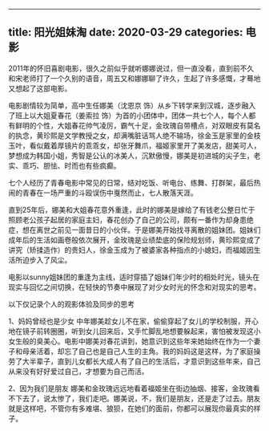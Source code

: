 ----
title: 阳光姐妹淘
date: 2020-03-29
categories: 电影
----

2011年的怀旧喜剧电影，很久之前似乎就听娜娜说过，但一直没看，直到前不久和宋老师打了一个久别的语音，周五又和娜娜聊了许久，生起了许多感慨，才蓦地又想起了这部电影。

电影剧情较为简单，高中生任娜美（沈恩京 饰）从乡下转学来到汉城，逐步融入了班上以大姐夏春花（姜索拉 饰）为首的小团体中，团体一共七个人，每个人都有鲜明的个性，大姐春花帅气凌厉，霸气十足，金玫瑰自带槽点，对双眼皮有莫名的执念，黄珍熙是文学教授之女，却满嘴脏话骂人绝不输场，徐金玉是家里的金枝玉叶，看似戴着厚镜片的乖乖女，却张牙舞爪，福姬家里开了美发店，甜美可人，梦想成为韩国小姐，秀智是公认的冰美人，沉默傲慢，娜美是初进城的尖子生，老实、乖巧、胆怯、时而也有些疯癫。

七个人经历了青春电影中常见的日常，结对吃饭、听电台、练舞、打群架，最后热闹的青春在一场严重的斗殴误伤中戛然而止，七人散落天涯。

直到25年后，娜美和大姐春花意外重逢，此时的娜美是嫁给了有钱老公整日忙于照顾老公孩子起居的家庭主妇，春花创办了自己的公司，颇有一番作为却身患绝症，想在离世之前见一面昔日的小伙伴。于是娜美开始找寻离散的姐妹团。姐妹们成年后的生活如画卷般依次展开，金玫瑰是业绩垫底的保险规划师，黄珍熙变成了讲究（矫揉造作）的贵妇人，徐金玉成为了被婆家各种指点的小媳妇，而福姬因生活所迫步入了风尘。

电影以sunny姐妹团的重逢为主线，适时穿插了姐妹们年少时的相处时光，镜头在现实与回忆之间切换，在轻快的节奏中展现了对少女时光的怀念和对现实的思考。

以下仅记录个人的观影体验及同步的思考


1、妈妈曾经也是少女
中年娜美趁女儿不在家，偷偷穿起了女儿的学校制服，开心地在镜子前转圈圈，听到女儿回来后，又手忙脚乱地想要躲起来，害怕被发现这小女生般的臭美心。电影中娜美对春花讲到，她意识到这些年来她始终在作为一个妻子和母亲活着，却忘了自己也是自己人生的主角。我的妈妈这是这样，为了家庭操劳了大半辈子，直到儿女都长大成人有了自己的生活后，才意识到这些年来，自己从来没有好好爱过自己，才想要为自己而活。



2、因为我们是朋友
娜美和金玫瑰远远地看着福姬坐在街边抽烟、接客，金玫瑰看不下去了，说太惨了，我们走吧。娜美说，不，我们是朋友，还是走了过去。朋友就是这样吧，不管你有多难堪、狼狈，在她们的面前，你都可以展现你最真实的样子。